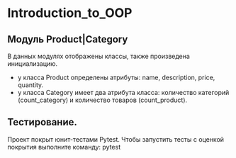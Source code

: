 # Introduction_to_OOP

##  Модуль Product|Category
В данных модулях отображены классы, также произведена инициализацию.
- у класса Product определены  атрибуты: name, description, price, quantity.
- у класса Category имеет два атрибута класса: количество категорий (count_category) и количество товаров (count_product). 

## Тестирование.

Проект покрыт юнит-тестами Pytest. 
Чтобы запустить тесты с оценкой покрытия выполните команду: pytest